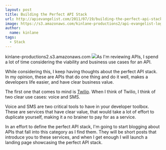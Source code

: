 ```yaml
---
layout: post
title: Building the Perfect API Stack
url: http://apievangelist.com/2011/07/19/building-the-perfect-api-stack/
image: https://s3.amazonaws.com/kinlane-productions2/api-evangelist-logos/api-evangelist-butterfly-vertical.png
author:
  name: kinlane
tags:
  - Stack
---
```

kinlane-productions2.s3.amazonaws.com ![](http://kinlane-productions.s3.amazonaws.com/api-evangelist/poker-chip-stack.jpg)As I'm reviewing APIs, I spend a lot of time considering the viability and business use cases for an API.

While considering this, I keep having thoughts about the perfect API stack. In my opinion, these are APIs that do one thing and do it well, makes a developers life easier, and have clear business value.

The first one that comes to mind is [Twilio](http://www.apievangelist.com/api-detail.php?API_ID=1823 "Twilio"). When I think of Twilio, I think of two clear use cases: voice and SMS.

Voice and SMS are two critical tools to have in your developer toolbox. These are services that have clear value, that would take a lot of effort to duplicate yourself, making it a no brainer to pay for as a service.

In an effort to define the perfect API stack, I'm going to start blogging about APIs that fall into this category as I find them. They will be short posts that introduce you to these services, and when I get enough I will launch a landing page showcasing the perfect API stack.